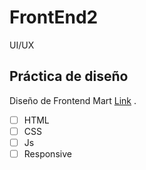 # FrontEnd2
UI/UX

## Práctica de diseño

Diseño de Frontend Mart [Link](https://www.behance.net/gallery/160419299/Crypto-Web-designer-Crypto-web-Crypto-UIUX-Web?tracking_source=search_projects%7Cfront+end+web+design+css) .

* [ ] HTML
* [ ] CSS
* [ ] Js
* [ ] Responsive